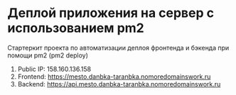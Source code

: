 # Деплой приложения на сервер с использованием pm2

Стартеркит проекта по автоматизации деплоя фронтенда и бэкенда при помощи pm2 (pm2 deploy)

1) Public IP: 158.160.136.158
2) Frontend: https://mesto.danbka-taranbka.nomoredomainswork.ru
3) Backend: https://api.mesto.danbka-taranbka.nomoredomainswork.ru
